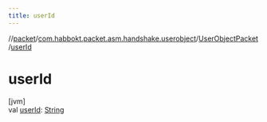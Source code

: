 ```yaml
---
title: userId
---
```

//[packet](../../../index.html)/[com.habbokt.packet.asm.handshake.userobject](../index.html)/[UserObjectPacket](index.html)/[userId](user-id.html)



# userId



[jvm]\
val [userId](user-id.html): [String](https://kotlinlang.org/api/latest/jvm/stdlib/kotlin/-string/index.html)




